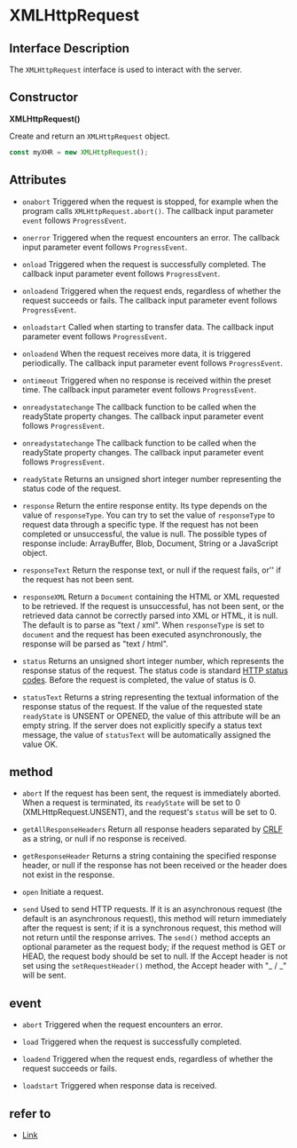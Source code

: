# XMLHttpRequest

## Interface Description

The `XMLHttpRequest` interface is used to interact with the server.

## Constructor

**XMLHttpRequest()**

Create and return an `XMLHttpRequest` object.

```js
const myXHR = new XMLHttpRequest();
```

## Attributes

- `onabort`
  Triggered when the request is stopped, for example when the program calls `XMLHttpRequest.abort()`. The callback input parameter `event` follows `ProgressEvent`.

- `onerror`
  Triggered when the request encounters an error. The callback input parameter event follows `ProgressEvent`.

- `onload`
  Triggered when the request is successfully completed. The callback input parameter event follows `ProgressEvent`.

- `onloadend`
  Triggered when the request ends, regardless of whether the request succeeds or fails. The callback input parameter event follows `ProgressEvent`.

- `onloadstart`
  Called when starting to transfer data. The callback input parameter event follows `ProgressEvent`.

- `onloadend`
  When the request receives more data, it is triggered periodically. The callback input parameter event follows `ProgressEvent`.

- `ontimeout`
  Triggered when no response is received within the preset time. The callback input parameter event follows `ProgressEvent`.

- `onreadystatechange`
  The callback function to be called when the readyState property changes. The callback input parameter event follows `ProgressEvent`.

- `onreadystatechange`
  The callback function to be called when the readyState property changes. The callback input parameter event follows `ProgressEvent`.

- `readyState`
  Returns an unsigned short integer number representing the status code of the request.

- `response`
  Return the entire response entity. Its type depends on the value of `responseType`. You can try to set the value of `responseType` to request data through a specific type. If the request has not been completed or unsuccessful, the value is null. The possible types of response include: ArrayBuffer, Blob, Document, String or a JavaScript object.

- `responseText`
  Return the response text, or null if the request fails, or'' if the request has not been sent.

- `responseXML`
  Return a `Document` containing the HTML or XML requested to be retrieved. If the request is unsuccessful, has not been sent, or the retrieved data cannot be correctly parsed into XML or HTML, it is null. The default is to parse as "text / xml". When `responseType` is set to `document` and the request has been executed asynchronously, the response will be parsed as "text / html".

- `status`
  Returns an unsigned short integer number, which represents the response status of the request. The status code is standard [HTTP status codes](https://developer.mozilla.org/en-US/docs/Web/HTTP/Status). Before the request is completed, the value of status is 0.

- `statusText`
  Returns a string representing the textual information of the response status of the request. If the value of the requested state `readyState` is UNSENT or OPENED, the value of this attribute will be an empty string. If the server does not explicitly specify a status text message, the value of `statusText` will be automatically assigned the value OK.

## method

- `abort`
  If the request has been sent, the request is immediately aborted. When a request is terminated, its `readyState` will be set to 0 (XMLHttpRequest.UNSENT), and the request's `status` will be set to 0.

- `getAllResponseHeaders`
  Return all response headers separated by [CRLF](https://developer.mozilla.org/zh-CN/docs/Glossary/CRLF) as a string, or null if no response is received.

- `getResponseHeader`
  Returns a string containing the specified response header, or null if the response has not been received or the header does not exist in the response.

- `open`
  Initiate a request.

- `send`
  Used to send HTTP requests. If it is an asynchronous request (the default is an asynchronous request), this method will return immediately after the request is sent; if it is a synchronous request, this method will not return until the response arrives. The `send()` method accepts an optional parameter as the request body; if the request method is GET or HEAD, the request body should be set to null. If the Accept header is not set using the `setRequestHeader()` method, the Accept header with "_ / _" will be sent.

## event

- `abort`
  Triggered when the request encounters an error.

- `load`
  Triggered when the request is successfully completed.

- `loadend`
  Triggered when the request ends, regardless of whether the request succeeds or fails.

- `loadstart`
  Triggered when response data is received.

## refer to

- [Link](https://developer.mozilla.org/zh-CN/docs/Web/API/XMLHttpRequest)
